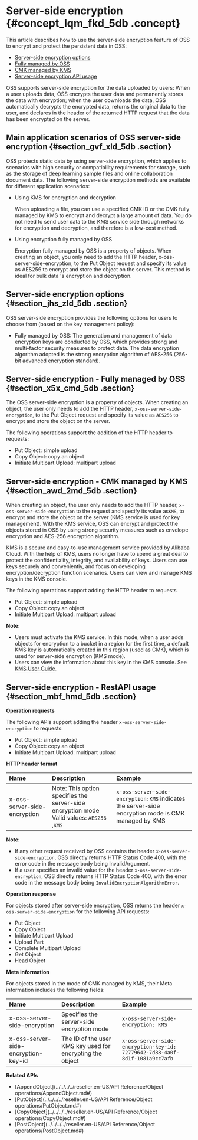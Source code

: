 # Server-side encryption {#concept_lqm_fkd_5db .concept}

This article describes how to use the server-side encryption feature of OSS to encrypt and protect the persistent data in OSS:

-    [Server-side encryption options](#)
-    [Fully managed by OSS](#)
-    [CMK managed by KMS](#)
-   [Server-side encryption API usage](#)

OSS supports server-side encryption for the data uploaded by users: When a user uploads data, OSS encrypts the user data and permanently stores the data with encryption; when the user downloads the data, OSS automatically decrypts the encrypted data, returns the original data to the user, and declares in the header of the returned HTTP request that the data has been encrypted on the server.

## Main application scenarios of OSS server-side encryption {#section_gvf_xld_5db .section}

OSS protects static data by using server-side encryption, which applies to scenarios with high security or compatibility requirements for storage, such as the storage of deep learning sample files and online collaboration document data. The following server-side encryption methods are available for different application scenarios:

-   Using KMS for encryption and decryption

    When uploading a file, you can use a specified CMK ID or the CMK fully managed by KMS to encrypt and decrypt a large amount of data. You do not need to send user data to the KMS service side through networks for encryption and decryption, and therefore is a low-cost method.

-   Using encryption fully managed by OSS

    Encryption fully managed by OSS is a property of objects. When creating an object, you only need to add the HTTP header, x-oss-server-side-encryption, to the Put Object request and specify its value as AES256 to encrypt and store the object on the server. This method is ideal for bulk data 's encryption and decryption.


## Server-side encryption options {#section_jhs_zld_5db .section}

OSS server-side encryption provides the following options for users to choose from \(based on the key management policy\):

-   Fully managed by OSS: The generation and management of data encryption keys are conducted by OSS, which provides strong and multi-factor security measures to protect data. The data encryption algorithm adopted is the strong encryption algorithm of AES-256 \(256-bit advanced encryption standard\).

## Server-side encryption - Fully managed by OSS {#section_x5x_cmd_5db .section}

The OSS server-side encryption is a property of objects. When creating an object, the user only needs to add the HTTP header, `x-oss-server-side-encryption`, to the Put Object request and specify its value as `AES256` to encrypt and store the object on the server.

The following operations support the addition of the HTTP header to requests:

-   Put Object: simple upload
-   Copy Object: copy an object
-   Initiate Multipart Upload: multipart upload

## Server-side encryption - CMK managed by KMS {#section_awd_2md_5db .section}

When creating an object, the user only needs to add the HTTP header, `x-oss-server-side-encryption` to the request and specify its value as`KMS`, to encrypt and store the object on the server \(KMS service is used for key management\). With the KMS service, OSS can encrypt and protect the objects stored in OSS by using strong security measures such as envelope encryption and AES-256 encryption algorithm.

KMS is a secure and easy-to-use management service provided by Alibaba Cloud. With the help of KMS, users no longer have to spend a great deal to protect the confidentiality, integrity, and availability of keys. Users can use keys securely and conveniently, and focus on developing encryption/decryption function scenarios. Users can view and manage KMS keys in the KMS console.

The following operations support adding the HTTP header to requests

-   Put Object: simple upload
-   Copy Object: copy an object
-   Initiate Multipart Upload: multipart upload

**Note:** 

-   Users must activate the KMS service. In this mode, when a user adds objects for encryption to a bucket in a region for the first time, a default KMS key is automatically created in this region \(used as CMK\), which is used for server-side encryption \(KMS mode\).
-   Users can view the information about this key in the KMS console. See [KMS User Guide](https://partners-intl.aliyun.com/help/doc-detail/28943.htm).

## Server-side encryption - RestAPI usage {#section_mbf_hmd_5db .section}

**Operation requests**

The following APIs support adding the header `x-oss-server-side-encryption` to requests:

-   Put Object: simple upload
-   Copy Object: copy an object
-   Initiate Multipart Upload: multipart upload

**HTTP header format**

|Name|Description|Example|
|:---|:----------|:------|
|x-oss-server-side-encryption|Note: This option specifies the server-side encryption mode  Valid values: `AES256` ,`KMS`|`x-oss-server-side-encryption:KMS` indicates the server-side encryption mode is CMK managed by KMS|

**Note:** 

-   If any other request received by OSS contains the header `x-oss-server-side-encryption`, OSS directly returns HTTP Status Code 400, with the error code in the message body being InvalidArgument.
-   If a user specifies an invalid value for the header `x-oss-server-side-encryption`, OSS directly returns HTTP Status Code 400, with the error code in the message body being `InvalidEncryptionAlgorithmError`.

**Operation response**

For objects stored after server-side encryption, OSS returns the header `x-oss-server-side-encryption` for the following API requests:

-   Put Object
-   Copy Object
-   Initiate Multipart Upload
-   Upload Part
-   Complete Multipart Upload
-   Get Object
-   Head Object

**Meta information**

For objects stored in the mode of CMK managed by KMS, their Meta information includes the following fields:

|Name|Description|Example|
|:---|:----------|:------|
|x-oss-server-side-encryption|Specifies the server-side encryption mode|`x-oss-server-side-encryption: KMS`|
|x-oss-server-side-encryption-key-id|The ID of the user KMS key used for encrypting the object|`x-oss-server-side-encryption-key-id: 72779642-7d88-4a0f-8d1f-1081a9cc7afb`|

**Related APIs**

-   [AppendObject](../../../../reseller.en-US/API Reference/Object operations/AppendObject.md#)
-   [PutObject](../../../../reseller.en-US/API Reference/Object operations/PutObject.md#)
-   [CopyObject](../../../../reseller.en-US/API Reference/Object operations/CopyObject.md#)
-   [PostObject](../../../../reseller.en-US/API Reference/Object operations/PostObject.md#)

